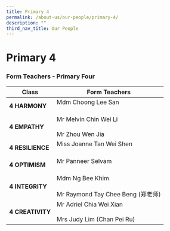 ```yaml
---
title: Primary 4
permalink: /about-us/our-people/primary-4/
description: ""
third_nav_title: Our People
---
```

# **Primary 4**

### Form Teachers - Primary Four

| **Class** 	| Form Teachers 	|
|---	|---	|
| **4 HARMONY** 	| Mdm Choong Lee San<br>     <br> 	|
| **4 EMPATHY** 	| Mr Melvin Chin Wei Li<br>     <br>Mr Zhou Wen Jia 	|
| **4 RESILIENCE** 	| Miss Joanne Tan Wei Shen   <br>     <br> 	|
| **4 OPTIMISM** 	| Mr Panneer Selvam <br>     <br>	|
| **4 INTEGRITY** 	| Mdm Ng Bee Khim<br>     <br>Mr Raymond Tay Chee Beng (郑老师) 	|
| **4 CREATIVITY** 	| Mr Adriel Chia Wei Xian<br>     <br>Mrs Judy Lim (Chan Pei Ru) 	|